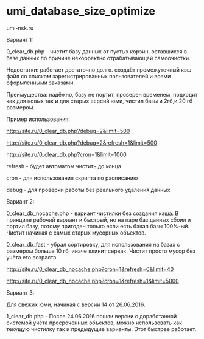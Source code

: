 # umi_database_size_optimize

umi-nsk.ru

Вариант 1:

0_clear_db.php - чистит базу данных от пустых корзин, оставшихся в базе данных по причине некорректно отрабатывающей самоочистки.

Недостатки: работает достаточно долго. создаёт промежуточный кэш файл со списком зарегистрированных пользователей и всеми оформленными заказами.

Преимущества: надёжно, базу не портит, проверен временем, подходит как для новых так и для старых версий юми, чистил базы и 2гб,и 20 гб размером.

Пример использования: 

http://site.ru/0_clear_db.php?debug=2&limit=500

http://site.ru/0_clear_db.php?debug=2&refresh=1&limit=500

http://site.ru/0_clear_db.php?cron=1&limit=1000

refresh - будет автоматом чистить до конца

cron - для использования скрипта по расписанию

debug - для проверки работы без реального удаления данных

Вариант 2:

0_clear_db_nocache.php - вариант чистилки без создания кэша. В принципе рабочий вариант и быстрый, но на паре баз данных сбоил  и портил базу, потому пригоден только если есть бэкап базы 100%-ый. Чистит начиная с самых старых мусорных объектов.

0_clear_db_fast - убрал сортировку, для использования на базах с размером больше 10 гб, иначе клинит сервак. Чистит просто мусор без учёта его возраста.

http://site.ru/0_clear_db_nocache.php?cron=1&refresh=0&limit=40

http://site.ru/0_clear_db_nocache.php?cron=1&refresh=1&limit=5000


Вариант 3:

Для свежих юми, начиная с версии 14 от 26.06.2016.

1_clear_db.php - После 24.06.2016 пошли версии с доработанной системой учёта просроченных объектов, можно использовать как текущую чистилку так и предыдущие варианты. Этот быстрее работает.



